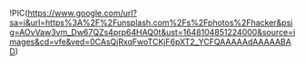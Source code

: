 !PIC(https://www.google.com/url?sa=i&url=https%3A%2F%2Funsplash.com%2Fs%2Fphotos%2Fhacker&psig=AOvVaw3vm_Dw67QZs4prp64HAQ0t&ust=1648104851224000&source=images&cd=vfe&ved=0CAsQjRxqFwoTCKjF6pXT2_YCFQAAAAAdAAAAABAD)
